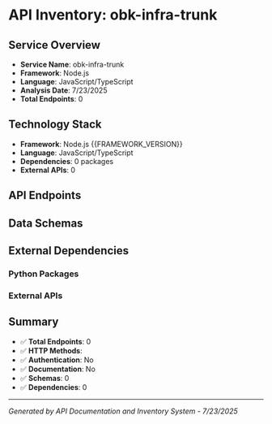 # API Inventory: obk-infra-trunk

## Service Overview

- **Service Name**: obk-infra-trunk
- **Framework**: Node.js
- **Language**: JavaScript/TypeScript
- **Analysis Date**: 7/23/2025
- **Total Endpoints**: 0

## Technology Stack

- **Framework**: Node.js {{FRAMEWORK_VERSION}}
- **Language**: JavaScript/TypeScript
- **Dependencies**: 0 packages
- **External APIs**: 0

## API Endpoints



## Data Schemas



## External Dependencies

### Python Packages


### External APIs


## Summary

- ✅ **Total Endpoints**: 0
- ✅ **HTTP Methods**: 
- ✅ **Authentication**: No
- ✅ **Documentation**: No
- ✅ **Schemas**: 0
- ✅ **Dependencies**: 0

---

*Generated by API Documentation and Inventory System - 7/23/2025* 